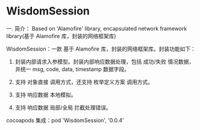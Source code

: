# WisdomSession
一. 简介：
Based on 'Alamofire' library, encapsulated network framework library(基于 Alamofire 库，封装的网络框架库)

WisdomSession：一款 基于 Alamofire 库，封装的网络框架库。封装功能如下：

   1. 封装内部请求入参模型。封装内部响应数据处理，包括 成功/失败 情况数据，并统一 msg, code, data, timestamp 数据字段。

   2. 支持 对象直接 调用方式，还支持 枚举定义方案 调用方式。
 
   3. 支持 响应数据 本地模拟。
 
   4. 支持 响应数据 局部/全局 拦截处理错误。

cocoapods 集成：pod 'WisdomSession', '0.0.4'
